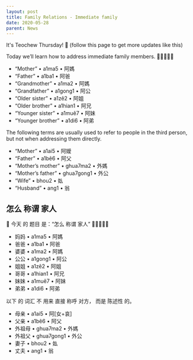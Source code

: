 ```yaml
---
layout: post
title: Family Relations - Immediate family
date: 2020-05-28
parent: News
---
```


It's Teochew Thursday! 📖
(follow this page to get more updates like this)

Today we’ll learn how to address immediate family members.
🐓🐣🐥🐥🐥

 * “Mother” • a1ma5 • 阿媽
 * “Father” • a1ba1 • 阿爸
 * “Grandmother” • a1ma2 • 阿媽
 * “Grandfather” • a1gong1 • 阿公
 * “Older sister” • a1zê2 • 阿姐
 * “Older brother” • a1hian1 • 阿兄
 * “Younger sister” • a1muê7 • 阿妹
 * “Younger brother” • a1di6 • 阿弟

The following terms are usually used to refer to people in the third person, but not when addressing them directly.

 * “Mother” • a1ai5 • 阿嬡
 * “Father” • a1bê6 • 阿父
 * “Mother’s mother” • ghua7ma2 • 外媽
 * “Mother’s father” • ghua7gong1 • 外公
 * “Wife” • bhou2 • 𡚸
 * “Husband” • ang1 • 翁

## 怎么 称谓 家人

📖 今天 的 题目 是：“怎么 称谓 家人”
🐓🐣🐥🐥🐥

 * 妈妈 • a1ma5 • 阿媽
 * 爸爸 • a1ba1 • 阿爸
 * 婆婆 • a1ma2 • 阿媽
 * 公公 • a1gong1 • 阿公
 * 姐姐 • a1zê2 • 阿姐
 * 哥哥 • a1hian1 • 阿兄
 * 妹妹 • a1muê7 • 阿妹
 * 弟弟 • a1di6 • 阿弟

以下 的 词汇 不 用来 直接 称呼 对方， 而是 陈述性 的。

 * 母亲 • a1ai5 • 阿[女+哀]
 * 父亲 • a1bê6 • 阿父
 * 外祖母 • ghua7ma2 • 外媽
 * 外祖父 • ghua7gong1 • 外公
 * 妻子 • bhou2 • 𡚸
 * 丈夫 • ang1 • 翁
